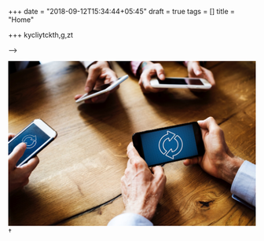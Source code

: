 +++
date = "2018-09-12T15:34:44+05:45"
draft = true
tags = []
title = "Home"

+++
kycliytckth,g,zt

\-->

![](/uploads/rawpixel-749496-unsplash.jpg)†